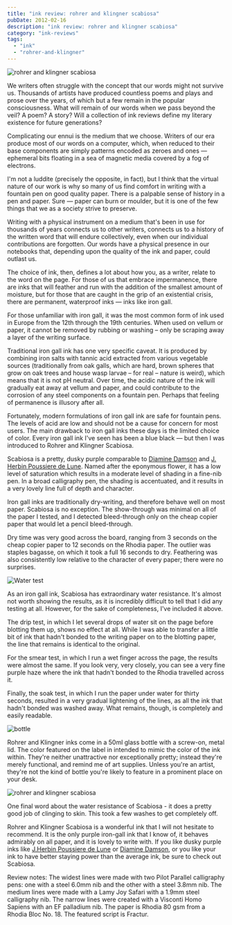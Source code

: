 ```yaml
---
title: "ink review: rohrer and klingner scabiosa"
pubDate: 2012-02-16
description: "ink review: rohrer and klingner scabiosa"
category: "ink-reviews"
tags:
  - "ink"
  - "rohrer-and-klingner"
---
```


![rohrer and klingner scabiosa](rohrer%20and%20klingner%20scabiosa.jpg)

We writers often struggle with the concept that our words might not survive us. Thousands of artists have produced countless poems and plays and prose over the years, of which but a few remain in the popular consciousness. What will remain of our words when we pass beyond the veil? A poem? A story? Will a collection of ink reviews define my literary existence for future generations?

Complicating our ennui is the medium that we choose. Writers of our era produce most of our words on a computer, which, when reduced to their base components are simply patterns encoded as zeroes and ones — ephemeral bits floating in a sea of magnetic media covered by a fog of electrons.

I'm not a luddite (precisely the opposite, in fact), but I think that the virtual nature of our work is why so many of us find comfort in writing with a fountain pen on good quality paper. There is a palpable sense of history in a pen and paper. Sure — paper can burn or moulder, but it is one of the few things that we as a society strive to preserve.

Writing with a physical instrument on a medium that's been in use for thousands of years connects us to other writers, connects us to a history of the written word that will endure collectively, even when our individual contributions are forgotten. Our words have a physical presence in our notebooks that, depending upon the quality of the ink and paper, could outlast us.

The choice of ink, then, defines a lot about how you, as a writer, relate to the word on the page. For those of us that embrace impermanence, there are inks that will feather and run with the addition of the smallest amount of moisture, but for those that are caught in the grip of an existential crisis, there are permanent, waterproof inks — inks like iron gall.

For those unfamiliar with iron gall, it was the most common form of ink used in Europe from the 12th through the 19th centuries. When used on vellum or paper, it cannot be removed by rubbing or washing – only be scraping away a layer of the writing surface.

Traditional iron gall ink has one very specific caveat. It is produced by combining iron salts with tannic acid extracted from various vegetable sources (traditionally from oak galls, which are hard, brown spheres that grow on oak trees and house wasp larvae – for real – nature is weird), which means that it is not pH neutral. Over time, the acidic nature of the ink will gradually eat away at vellum and paper, and could contribute to the corrosion of any steel components on a fountain pen. Perhaps that feeling of permanence is illusory after all.

Fortunately, modern formulations of iron gall ink are safe for fountain pens. The levels of acid are low and should not be a cause for concern for most users. The main drawback to iron gall inks these days is the limited choice of color. Every iron gall ink I've seen has been a blue black — but then I was introduced to Rohrer and Klingner Scabiosa.

Scabiosa is a pretty, dusky purple comparable to [Diamine Damson](/blog/2012/1/15/ink-review-diamine-damson/) and [J. Herbin Poussiere de Lune](/blog/2010/3/3/ink-review-j-herbin-poussiere-de-lune/). Named after the eponymous flower, it has a low level of saturation which results in a moderate level of shading in a fine-nib pen. In a broad calligraphy pen, the shading is accentuated, and it results in a very lovely line full of depth and character.

Iron gall inks are traditionally dry-writing, and therefore behave well on most paper. Scabiosa is no exception. The show-through was minimal on all of the paper I tested, and I detected bleed-through only on the cheap copier paper that would let a pencil bleed-through.

Dry time was very good across the board, ranging from 3 seconds on the cheap copier paper to 12 seconds on the Rhodia paper. The outlier was staples bagasse, on which it took a full 16 seconds to dry. Feathering was also consistently low relative to the character of every paper; there were no surprises.

![Water test](rohrer%20and%20klingner%20scabiosa%20water%20test.jpg)

As an iron gall ink, Scabiosa has extraordinary water resistance. It's almost not worth showing the results, as it is incredibly difficult to tell that I did any testing at all. However, for the sake of completeness, I've included it above.

The drip test, in which I let several drops of water sit on the page before blotting them up, shows no effect at all. While I was able to transfer a little bit of ink that hadn't bonded to the writing paper on to the blotting paper, the line that remains is identical to the original.

For the smear test, in which I run a wet finger across the page, the results were almost the same. If you look very, very closely, you can see a very fine purple haze where the ink that hadn't bonded to the Rhodia travelled across it.

Finally, the soak test, in which I run the paper under water for thirty seconds, resulted in a very gradual lightening of the lines, as all the ink that hadn't bonded was washed away. What remains, though, is completely and easily readable.

![bottle](roher%20and%20klingner%20scabiosa%20bottle.jpg)

Rohrer and Klingner inks come in a 50ml glass bottle with a screw-on, metal lid. The color featured on the label in intended to mimic the color of the ink within. They're neither unattractive nor exceptionally pretty; instead they're merely functional, and remind me of art supplies. Unless you're an artist, they're not the kind of bottle you're likely to feature in a prominent place on your desk.

![rohrer and klingner scabiosa](rohrer%20and%20klingner%20scabiosa%20hand.jpg)

One final word about the water resistance of Scabiosa - it does a pretty good job of clinging to skin. This took a few washes to get completely off.

Rohrer and Klingner Scabiosa is a wonderful ink that I will not hesitate to recommend. It is the only purple iron-gall ink that I know of, it behaves admirably on all paper, and it is lovely to write with. If you like dusky purple inks like [J.Herbin Poussiere de Lune](/blog/2010/3/3/ink-review-j-herbin-poussiere-de-lune/) or [Diamine Damson](/blog/2012/1/15/ink-review-diamine-damson/), or you like your ink to have better staying power than the average ink, be sure to check out Scabiosa.

Review notes: The widest lines were made with two Pilot Parallel calligraphy pens: one with a steel 6.0mm nib and the other with a steel 3.8mm nib. The medium lines were made with a Lamy Joy Safari with a 1.9mm steel calligraphy nib. The narrow lines were created with a Visconti Homo Sapiens with an EF palladium nib. The paper is Rhodia 80 gsm from a Rhodia Bloc No. 18. The featured script is Fractur.
